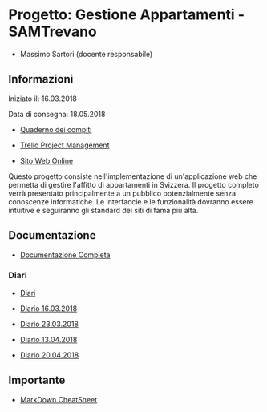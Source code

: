 # Progetto: Gestione Appartamenti - SAMTrevano

- Massimo Sartori (docente responsabile)

## Informazioni
Iniziato il: 16.03.2018

Data di consegna: 18.05.2018

- [Quaderno dei compiti](Documentazione/qdc_p2_faceDetection.pdf)

- [Trello Project Management](https://trello.com/b/sYnInYed/gestione-appartamenti)

- [Sito Web Online](https://gestaff.samtinfo.ch/)

Questo progetto consiste nell'implementazione di un'applicazione web che permetta di gestire l'affitto di appartamenti in Svizzera.
Il progetto completo verrà presentato principalmente a un pubblico potenzialmente senza conoscenze informatiche. Le interfaccie e le funzionalità dovranno essere intuitive e seguiranno gli standard dei siti di fama più alta.
  
## Documentazione
- [Documentazione Completa](Documentazione/Documentazione.md)

### Diari
- [Diari](Documentazione/Diari/)

- [Diario 16.03.2018](Documentazione/Diari/Diario_I3_Gestione_Appartamenti_2018_03_16.md)
- [Diario 23.03.2018](Documentazione/Diari/Diario_I3_Gestione_Appartamenti_2018_03_23.md)
- [Diario 13.04.2018](Documentazione/Diari/Diario_I3_Gestione_Appartamenti_2018_04_13.md)
- [Diario 20.04.2018](Documentazione/Diari/Diario_I3_Gestione_Appartamenti_2018_04_20.md)



## Importante
- [MarkDown CheatSheet](Guide/markdownCheatSheet.md)

